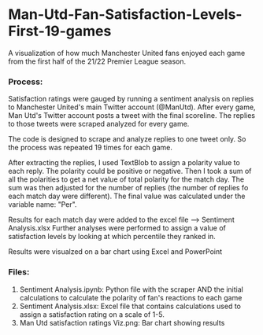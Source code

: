 # Man-Utd-Fan-Satisfaction-Levels-First-19-games

A visualization of how much Manchester United fans enjoyed each game from the first half of the 21/22 Premier League season.

### Process:
Satisfaction ratings were gauged by running a sentiment analysis on replies to Manchester United's main Twitter account (@ManUtd). After every game, Man Utd's Twitter account posts a tweet with the final scoreline. The replies to those tweets were scraped analyzed for every game.

The code is designed to scrape and analyze replies to one tweet only. So the process was repeated 19 times for each game.

After extracting the replies, I used TextBlob to assign a polarity value to each reply. The polarity could be positive or negative. Then I took a sum of all the polarities to get a net value of total polarity for the match day. The sum was then adjusted for the number of replies (the number of replies fo each match day were different). The final value was calculated under the variable name: "Per".

Results for each match day were added to the excel file --> Sentiment Analysis.xlsx
Further analyses were performed to assign a value of satisfaction levels by looking at which percentile they ranked in.

Results were visualzed on a bar chart using Excel and PowerPoint



### Files:
1. Sentiment Analysis.ipynb: Python file with the scraper AND the initial calculations to calculate the polarity of fan's reactions to each game
2. Sentiment Analysis.xlsx: Excel file that contains calculations used to assign a satisfaction rating on a scale of 1-5. 
3. Man Utd satisfaction ratings Viz.png: Bar chart showing results

